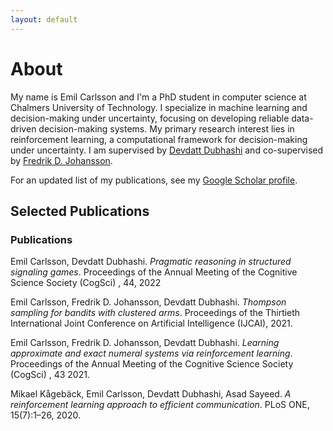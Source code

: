 ```yaml
---
layout: default
---
```



# About

My name is Emil Carlsson and I'm a PhD student in computer science at Chalmers University of Technology. I specialize in machine learning and decision-making under uncertainty, focusing on developing reliable data-driven decision-making systems. My primary research interest lies in reinforcement learning, a computational framework for decision-making under uncertainty. I am supervised by [Devdatt Dubhashi](https://www.chalmers.se/en/staff/Pages/dubhashi.aspx) and co-supervised by [Fredrik D. Johansson](https://www.fredjo.com).

For an updated list of my publications, see my [Google Scholar profile](https://scholar.google.com/citations?user=VZhBQWQAAAAJ&hl=sv).

## Selected Publications


### Publications 


Emil Carlsson, Devdatt Dubhashi. *Pragmatic reasoning in structured signaling games*. Proceedings of the Annual Meeting of the Cognitive Science Society (CogSci) , 44, 2022

Emil Carlsson, Fredrik D. Johansson, Devdatt Dubhashi. *Thompson sampling for bandits with clustered arms*. Proceedings of the Thirtieth International Joint Conference on Artificial Intelligence (IJCAI), 2021.

Emil Carlsson, Fredrik D. Johansson, Devdatt Dubhashi. *Learning approximate and exact numeral systems via reinforcement learning*. Proceedings of the Annual Meeting of the Cognitive Science Society (CogSci) , 43 2021.

Mikael Kågebäck, Emil Carlsson, Devdatt Dubhashi, Asad Sayeed. *A reinforcement learning approach to efficient communication*. PLoS ONE, 15(7):1–26, 2020.

